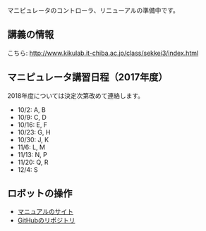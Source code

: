 マニピュレータのコントローラ、リニューアルの準備中です。
<h2>講義の情報</h2>
こちら: <a href="http://www.kikulab.it-chiba.ac.jp/class/sekkei3/index.html">http://www.kikulab.it-chiba.ac.jp/class/sekkei3/index.html</a>
<h2>マニピュレータ講習日程（2017年度）</h2>
2018年度については決定次第改めて連絡します。
<ul>
 	<li>10/2: A, B</li>
 	<li>10/9: C, D</li>
 	<li>10/16: E, F</li>
 	<li>10/23: G, H</li>
 	<li>10/30: J, K</li>
 	<li>11/6: L, M</li>
 	<li>11/13: N, P</li>
 	<li>11/20: Q, R</li>
 	<li>12/4: S</li>
</ul>
<h2>ロボットの操作</h2>
<ul>
 	<li><a href="https://ryuichiueda.github.io/RobotDesign3/index.html">マニュアルのサイト</a></li>
 	<li><a href="https://github.com/ryuichiueda/RobotDesign3">GitHubのリポジトリ</a></li>
</ul>
